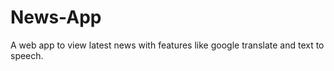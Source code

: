 # News-App
A web app to view latest news with features like google translate and text to speech.



